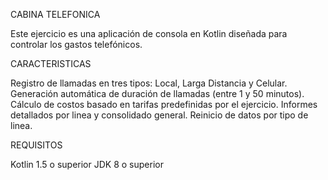 CABINA TELEFONICA

Este ejercicio es una aplicación de consola en Kotlin diseñada para controlar los gastos telefónicos.

CARACTERISTICAS

Registro de llamadas en tres tipos: Local, Larga Distancia y Celular.
Generación automática de duración de llamadas (entre 1 y 50 minutos).
Cálculo de costos basado en tarifas predefinidas por el ejercicio.
Informes detallados por linea y consolidado general.
Reinicio de datos por tipo de linea.

REQUISITOS

Kotlin 1.5 o superior
JDK 8 o superior

